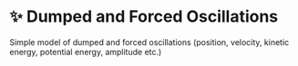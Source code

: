 # :sparkles: Dumped and Forced Oscillations

Simple model of dumped and forced oscillations (position, velocity, kinetic energy, potential energy, amplitude etc.)
